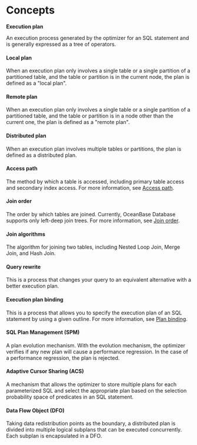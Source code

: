 Concepts 
=============================



**Execution plan** 

An execution process generated by the optimizer for an SQL statement and is generally expressed as a tree of operators. 

#### **Local plan** 

When an execution plan only involves a single table or a single partition of a partitioned table, and the table or partition is in the current node, the plan is defined as a "local plan". 

#### **Remote plan** 

When an execution plan only involves a single table or a single partition of a partitioned table, and the table or partition is in a node other than the current one, the plan is defined as a "remote plan". 

#### **Distributed plan** 

When an execution plan involves multiple tables or partitions, the plan is defined as a distributed plan. 

#### **Access path** 

The method by which a table is accessed, including primary table access and secondary index access. For more information, see [Access path](4.sql-tuning/5.query-optimization/1.access-path/1.overview-of-access-path.md). 

#### **Join order** 

The order by which tables are joined. Currently, OceanBase Database supports only left-deep join trees. For more information, see [Join order](4.sql-tuning/5.query-optimization/2.join-algorithm/3.join-order.md). 

#### **Join algorithms** 

The algorithm for joining two tables, including Nested Loop Join, Merge Join, and Hash Join. 

#### **Query rewrite** 

This is a process that changes your query to an equivalent alternative with a better execution plan. 

#### **Execution plan binding** 

This is a process that allows you to specify the execution plan of an SQL statement by using a given outline. For more information, see [Plan binding](4.sql-tuning/6.manage-execution-plans/2.plan-binding.md). 

#### **SQL Plan Management (SPM)** 

A plan evolution mechanism. With the evolution mechanism, the optimizer verifies if any new plan will cause a performance regression. In the case of a performance regression, the plan is rejected. 

#### **Adaptive Cursor Sharing (ACS)** 

A mechanism that allows the optimizer to store multiple plans for each parameterized SQL and select the appropriate plan based on the selection probability space of predicates in an SQL statement. 

#### **Data Flow Object (DFO)** 

Taking data redistribution points as the boundary, a distributed plan is divided into multiple logical subplans that can be executed concurrently. Each subplan is encapsulated in a DFO.
